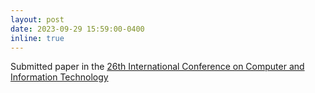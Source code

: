 ```yaml
---
layout: post
date: 2023-09-29 15:59:00-0400
inline: true
---
```


Submitted paper in the <a href="https://iccit.org.bd/2023/">26th International Conference on Computer and Information Technology</a>
